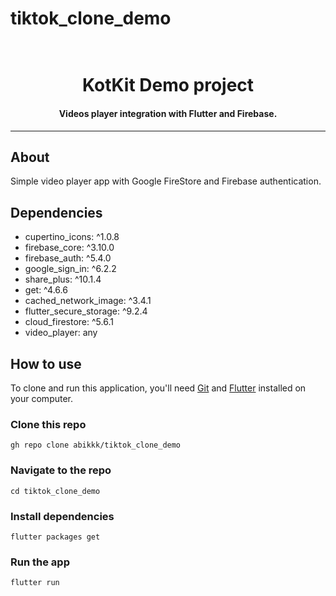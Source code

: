 # tiktok_clone_demo

<h1 align="center">
    <br>
    KotKit Demo project
</h1>

<h4 align="center">
 Videos player integration with Flutter and Firebase.
</h4>
<hr>

## About

Simple video player app with Google FireStore and Firebase authentication.

## Dependencies<br/>

- cupertino_icons: ^1.0.8
- firebase_core: ^3.10.0
- firebase_auth: ^5.4.0
- google_sign_in: ^6.2.2
- share_plus: ^10.1.4
- get: ^4.6.6
- cached_network_image: ^3.4.1
- flutter_secure_storage: ^9.2.4
- cloud_firestore: ^5.6.1
- video_player: any

## How to use

To clone and run this application, you'll need [Git](https://git-scm.com/downloads)
and [Flutter](https://flutter.dev/docs/get-started/install) installed on your computer.

### Clone this repo

```
gh repo clone abikkk/tiktok_clone_demo
```

### Navigate to the repo

```
cd tiktok_clone_demo
```

### Install dependencies

```
flutter packages get
```

### Run the app

```
flutter run
```
